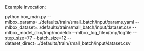 Example invocation;

python box_main.py --mlbox_params=../defaults/train/small_batch/input/params.yaml --mlbox_dataset=../defaults/train/small_batch/input/dataset.csv --mlbox_model_dir=/tmp/modeldir --mlbox_log_file=/tmp/logfile --step_size=77 --batch_size=12 --dataset_direct=../defaults/train/small_batch/input/dataset.csv
